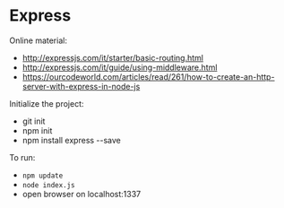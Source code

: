 # Express

Online material:
- http://expressjs.com/it/starter/basic-routing.html
- http://expressjs.com/it/guide/using-middleware.html
- https://ourcodeworld.com/articles/read/261/how-to-create-an-http-server-with-express-in-node-js

Initialize the project:
- git init
- npm init
- npm install express --save

To run:
- `npm update`
- `node index.js`
- open browser on localhost:1337